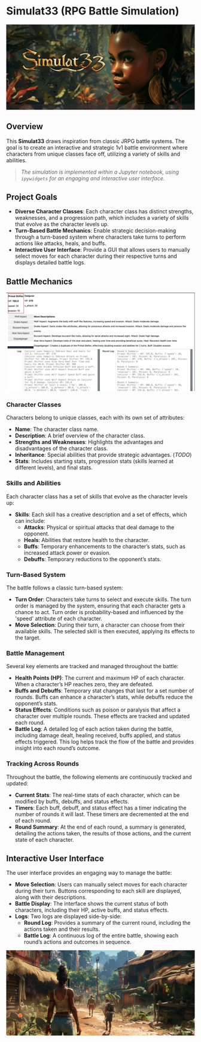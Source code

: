 # Simulat33 (RPG Battle Simulation)

![Cover Image](./images/cover.png)

## Overview

This **Simulat33** draws inspiration from classic JRPG battle systems. The goal is to create an interactive and strategic 1v1 battle environment where characters from unique classes face off, utilizing a variety of skills and abilities.

> *The simulation is implemented within a Jupyter notebook, using `ipywidgets` for an engaging and interactive user interface.*

## Project Goals

- **Diverse Character Classes**: Each character class has distinct strengths, weaknesses, and a progression path, which includes a variety of skills that evolve as the character levels up.
- **Turn-Based Battle Mechanics**: Enable strategic decision-making through a turn-based system where characters take turns to perform actions like attacks, heals, and buffs.
- **Interactive User Interface**: Provide a GUI that allows users to manually select moves for each character during their respective turns and displays detailed battle logs.

## Battle Mechanics

![Screenshot](./images/screenshot.png)

### Character Classes

Characters belong to unique classes, each with its own set of attributes:
- **Name**: The character class name.
- **Description**: A brief overview of the character class.
- **Strengths and Weaknesses**: Highlights the advantages and disadvantages of the character class.
- **Inheritance**: Special abilities that provide strategic advantages. (*TODO*)
- **Stats**: Includes starting stats, progression stats (skills learned at different levels), and final stats.

### Skills and Abilities

Each character class has a set of skills that evolve as the character levels up:
- **Skills**: Each skill has a creative description and a set of effects, which can include:
  - **Attacks**: Physical or spiritual attacks that deal damage to the opponent.
  - **Heals**: Abilities that restore health to the character.
  - **Buffs**: Temporary enhancements to the character’s stats, such as increased attack power or evasion.
  - **Debuffs**: Temporary reductions to the opponent’s stats.

### Turn-Based System

The battle follows a classic turn-based system:
- **Turn Order**: Characters take turns to select and execute skills. The turn order is managed by the system, ensuring that each character gets a chance to act. Turn order is probability-based and influenced by the 'speed' attribute of each character.
- **Move Selection**: During their turn, a character can choose from their available skills. The selected skill is then executed, applying its effects to the target.

### Battle Management

Several key elements are tracked and managed throughout the battle:
- **Health Points (HP)**: The current and maximum HP of each character. When a character’s HP reaches zero, they are defeated.
- **Buffs and Debuffs**: Temporary stat changes that last for a set number of rounds. Buffs can enhance a character’s stats, while debuffs reduce the opponent’s stats.
- **Status Effects**: Conditions such as poison or paralysis that affect a character over multiple rounds. These effects are tracked and updated each round.
- **Battle Log**: A detailed log of each action taken during the battle, including damage dealt, healing received, buffs applied, and status effects triggered. This log helps track the flow of the battle and provides insight into each round’s outcome.

### Tracking Across Rounds

Throughout the battle, the following elements are continuously tracked and updated:
- **Current Stats**: The real-time stats of each character, which can be modified by buffs, debuffs, and status effects.
- **Timers**: Each buff, debuff, and status effect has a timer indicating the number of rounds it will last. These timers are decremented at the end of each round.
- **Round Summary**: At the end of each round, a summary is generated, detailing the actions taken, the results of those actions, and the current state of each character.

## Interactive User Interface

The user interface provides an engaging way to manage the battle:
- **Move Selection**: Users can manually select moves for each character during their turn. Buttons corresponding to each skill are displayed, along with their descriptions.
- **Battle Display**: The interface shows the current status of both characters, including their HP, active buffs, and status effects.
- **Logs**: Two logs are displayed side-by-side:
  - **Round Log**: Provides a summary of the current round, including the actions taken and their results.
  - **Battle Log**: A continuous log of the entire battle, showing each round’s actions and outcomes in sequence.

![Bacl Image](./images/back.png)